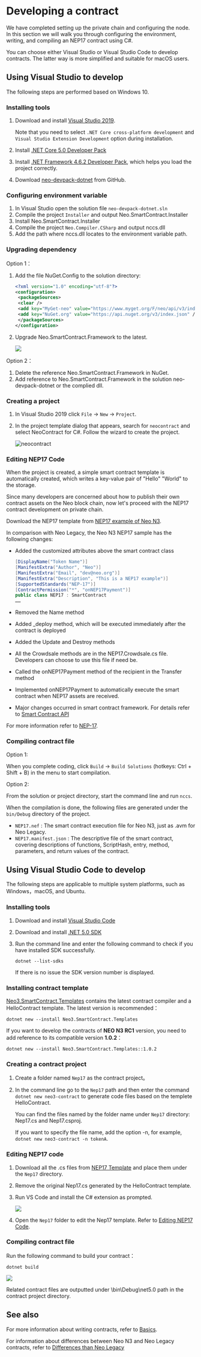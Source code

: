 # Developing a contract

We have completed setting up the private chain and configuring the node. In this section we will walk you through configuring the environment, writing, and compiling an NEP17 contract using C#.

You can choose either Visual Studio or Visual Studio Code to develop contracts. The latter way is more simplified and suitable for macOS users.

## Using Visual Studio to develop

The following steps are performed based on Windows 10.

### Installing tools

1. Download and install [Visual Studio 2019](https://www.visualstudio.com/products/visual-studio-community-vs).

   Note that you need to select `.NET Core cross-platform development` and `Visual Studio Extension Development` option during installation.

2. Install [.NET Core 5.0 Developer Pack](https://dotnet.microsoft.com/download/dotnet/thank-you/sdk-5.0.202-windows-x64-installer) 

3. Install [.NET Framework 4.6.2 Developer Pack](https://dotnet.microsoft.com/download/dotnet-framework/thank-you/net462-developer-pack-offline-installer), which helps you load the project correctly.

4. Download  [neo-devpack-dotnet](https://github.com/neo-project/neo-devpack-dotnet) from GitHub.

### Configuring environment variable

1. In Visual Studio open the solution file `neo-devpack-dotnet.sln`
2. Compile the project `Installer` and output Neo.SmartContract.Installer
3. Install Neo.SmartContract.Installer
4. Compile the project `Neo.Compiler.CSharp` and output nccs.dll
5. Add the path where nccs.dll locates to the environment variable path.

### Upgrading dependency

Option 1：

1. Add the file NuGet.Config to the solution directory:

   ```xml
   <?xml version="1.0" encoding="utf-8"?>
   <configuration>
    <packageSources>
    <clear />
    <add key="MyGet-neo" value="https://www.myget.org/F/neo/api/v3/index.json" />
    <add key="NuGet.org" value="https://api.nuget.org/v3/index.json" />
    </packageSources>
   </configuration>
   ```

2. Upgrade Neo.SmartContract.Framework to the latest.

   ![](assets/nuget.png)

Option 2：

1. Delete the reference Neo.SmartContract.Framework in NuGet.
2. Add reference to Neo.SmartContract.Framework in the solution neo-devpack-dotnet or the complied dll.

### Creating a project

1. In Visual Studio 2019 click `File` -> `New` -> `Project`.

2. In the project template dialog that appears, search for `neocontract` and select NeoContract for C#. Follow the wizard to create the project.

   ![neocontract](assets/neocontract.png)

### Editing NEP17 Code

When the project is created, a simple smart contract template is automatically created, which writes a key-value pair of "Hello" "World" to the storage.

Since many developers are concerned about how to publish their own contract assets on the Neo block chain, now let's proceed with the NEP17 contract development on private chain.

Download the NEP17 template from [NEP17 example of Neo N3](https://github.com/neo-project/examples/tree/master/csharp/NEP17).

In comparison with Neo Legacy, the Neo N3 NEP17 sample has the following changes:

- Added the customized attributes above the smart contract class

   ```c#
   [DisplayName("Token Name")]
   [ManifestExtra("Author", "Neo")]
   [ManifestExtra("Email", "dev@neo.org")]
   [ManifestExtra("Description", "This is a NEP17 example")]
   [SupportedStandards("NEP-17")]
   [ContractPermission("*", "onNEP17Payment")]
   public class NEP17 : SmartContract
   ……
   ```

- Removed the Name method

- Added _deploy method, which will be executed immediately after the contract is deployed

- Added the Update and Destroy methods

- All the Crowdsale methods are in the NEP17.Crowdsale.cs file. Developers can choose to use this file if need be.

- Called the onNEP17Payment method of the recipient in the Transfer method

- Implemented onNEP17Payment to automatically execute the smart contract when NEP17 assets are received.

- Major changes occurred in smart contract framework. For details refer to [Smart Contract API](../reference/scapi/api.md)

For more information refer to [NEP-17](../develop/write/nep17.md).

### Compiling contract file

Option 1:

When you complete coding, click `Build` -> `Build Solutions` (hotkeys: Ctrl + Shift + B) in the menu to start compilation.

Option 2:

From the solution or project directory, start the command line and run `nccs`.

When the compilation is done, the following files are generated under the `bin/Debug` directory of the project.

- `NEP17.nef` : The smart contract execution file for Neo N3, just as .avm for Neo Legacy.
- `NEP17.manifest.json` : The descriptive file of the smart contract, covering descriptions of functions, ScriptHash, entry, method, parameters, and return values of the contract.

## Using Visual Studio Code to develop

The following steps are applicable to multiple system platforms, such as Windows，macOS,  and Ubuntu.

### Installing tools

1. Download and install [Visual Studio Code](https://code.visualstudio.com/Download)

2. Download and install [.NET 5.0 SDK](https://dotnet.microsoft.com/download)

3. Run the command line and enter the following command to check if you have installed SDK successfully. 

   ```
   dotnet --list-sdks
   ```

   If there is no issue the SDK version number is displayed.

### Installing contract template

[Neo3.SmartContract.Templates](https://www.nuget.org/packages/Neo3.SmartContract.Templates/) contains the latest contract compiler and a HelloContract template. The latest version is recommended：

```
dotnet new --install Neo3.SmartContract.Templates
```

If you want to develop the contracts of **NEO N3 RC1** version, you need to add reference to its compatible version **1.0.2**：

```
dotnet new --install Neo3.SmartContract.Templates::1.0.2
```

### Creating a contract project

1. Create a folder named `Nep17` as the contract project。

2. In the command line go to the `Nep17` path and then enter the command `dotnet new neo3-contract` to generate code files based on the templete HelloContract.

   You can find the files named by the folder name under `Nep17` directory: Nep17.cs and Nep17.csproj.

   If you want to specify the file name, add the option -n, for example, `dotnet new neo3-contract -n tokenA`.

### Editing NEP17 code

1. Download all the .cs files from [NEP17 Template](https://github.com/neo-project/examples/tree/master/csharp/NEP17) and place them under the  `Nep17` directory.

2. Remove the original Nep17.cs generated by the HelloContract template.

3. Run VS Code and install the C# extension as prompted.

   ![](../../zh-cn/gettingstarted/assets/extension.png)

4. Open the `Nep17` folder to edit the Nep17 template. Refer to [Editing NEP17 Code](#editing-nep17-code).

### Compiling contract file

Run the following command to build your contract：

```
dotnet build
```

![](../../zh-cn/gettingstarted/assets/build.png)

Related contract files are outputted under \bin\Debug\net5.0 path in the contract project directory.

## See also

For more information about writing contracts, refer to [Basics](../develop/write/basics.md).

For information about differences between Neo N3 and Neo Legacy contracts, refer to [Differences than Neo Legacy](../develop/write/difference.md)

